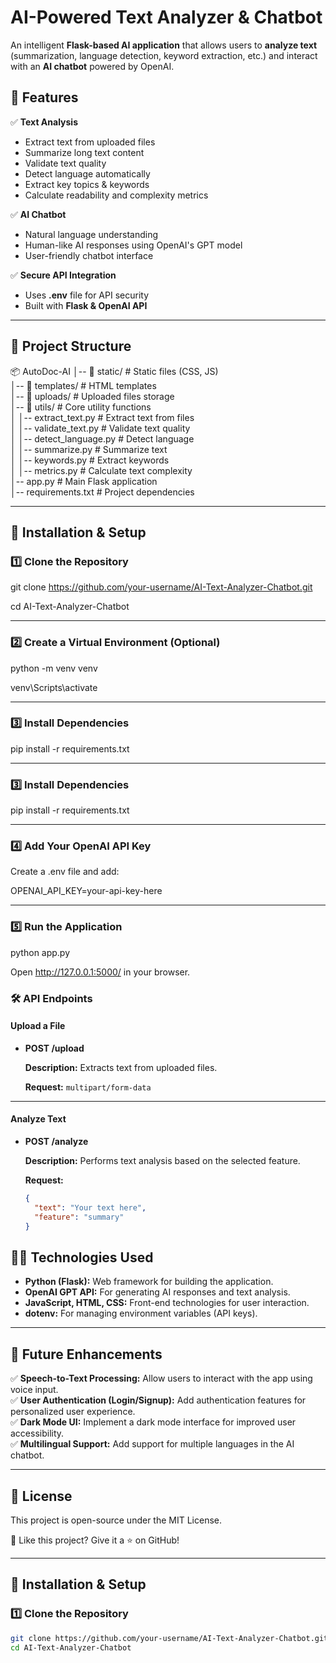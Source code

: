 # AI-Powered Text Analyzer & Chatbot

An intelligent **Flask-based AI application** that allows users to **analyze text** (summarization, language detection, keyword extraction, etc.) and interact with an **AI chatbot** powered by OpenAI.

## 🌟 Features

✅ **Text Analysis**
- Extract text from uploaded files
- Summarize long text content
- Validate text quality
- Detect language automatically
- Extract key topics & keywords
- Calculate readability and complexity metrics

✅ **AI Chatbot**
- Natural language understanding
- Human-like AI responses using OpenAI's GPT model
- User-friendly chatbot interface

✅ **Secure API Integration**
- Uses **.env** file for API security
- Built with **Flask & OpenAI API**

---

## 📂 Project Structure

📦 AutoDoc-AI
│-- 📂 static/                  # Static files (CSS, JS)  
│-- 📂 templates/               # HTML templates  
│-- 📂 uploads/                 # Uploaded files storage  
│-- 📂 utils/                   # Core utility functions  
│   │-- extract_text.py         # Extract text from files  
│   │-- validate_text.py        # Validate text quality  
│   │-- detect_language.py      # Detect language  
│   │-- summarize.py            # Summarize text  
│   │-- keywords.py             # Extract keywords  
│   │-- metrics.py              # Calculate text complexity  
│-- app.py                      # Main Flask application  
│-- requirements.txt            # Project dependencies  

---

## 🚀 Installation & Setup

### **1️⃣ Clone the Repository**

git clone https://github.com/your-username/AI-Text-Analyzer-Chatbot.git


cd AI-Text-Analyzer-Chatbot

---

### **2️⃣ Create a Virtual Environment (Optional)**

python -m venv venv


venv\Scripts\activate     

---

### **3️⃣ Install Dependencies**

pip install -r requirements.txt

---

### **3️⃣ Install Dependencies**

pip install -r requirements.txt

---

### **4️⃣ Add Your OpenAI API Key**
Create a .env file and add:


OPENAI_API_KEY=your-api-key-here

---

### **5️⃣ Run the Application**
python app.py


Open http://127.0.0.1:5000/ in your browser.


### **🛠 API Endpoints**

#### **Upload a File**
- **POST /upload**

  **Description:** Extracts text from uploaded files.

  **Request:** `multipart/form-data`

---

#### **Analyze Text**
- **POST /analyze**

  **Description:** Performs text analysis based on the selected feature.

  **Request:**
  ```json
  {
    "text": "Your text here",
    "feature": "summary"
  }


## 👨‍💻 Technologies Used
- **Python (Flask):** Web framework for building the application.
- **OpenAI GPT API:** For generating AI responses and text analysis.
- **JavaScript, HTML, CSS:** Front-end technologies for user interaction.
- **dotenv:** For managing environment variables (API keys).

---

## 🎯 Future Enhancements
✅ **Speech-to-Text Processing:** Allow users to interact with the app using voice input.  
✅ **User Authentication (Login/Signup):** Add authentication features for personalized user experience.  
✅ **Dark Mode UI:** Implement a dark mode interface for improved user accessibility.  
✅ **Multilingual Support:** Add support for multiple languages in the AI chatbot.

---

## 📝 License
This project is open-source under the MIT License.

🚀 Like this project? Give it a ⭐ on GitHub!

---

## 🚀 Installation & Setup

### **1️⃣ Clone the Repository**
```sh
git clone https://github.com/your-username/AI-Text-Analyzer-Chatbot.git
cd AI-Text-Analyzer-Chatbot
